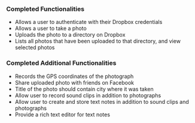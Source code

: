 ### Completed Functionalities

-	Allows a user to authenticate with their Dropbox credentials
-	Allows a user to take a photo
-	Uploads the photo to a directory on Dropbox
-	Lists all photos that have been uploaded to that directory, and view selected photos

### Completed Additional Functionalities

-	Records the GPS coordinates of the photograph
-	Share uploaded photo with friends on Facebook
-	Title of the photo should contain city where it was taken
-	Allow user to record sound clips in addition to photographs
-	Allow user to create and store text notes in addition to sound clips and photographs
-	Provide a rich text editor for text notes


